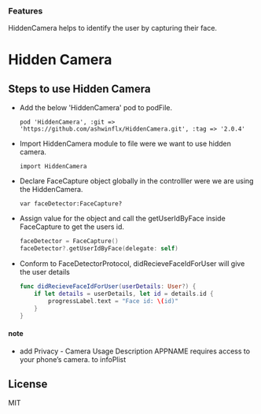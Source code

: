 ### Features

HiddenCamera helps to identify the user by capturing their face.

# Hidden Camera

## Steps to use Hidden Camera

* Add the below 'HiddenCamera' pod to podFile.

    `pod 'HiddenCamera', :git => 'https://github.com/ashwinflx/HiddenCamera.git', :tag => '2.0.4'`

* Import HiddenCamera module to file were we want to use hidden camera.

    `import HiddenCamera`
    
* Declare FaceCapture object globally in the controlller were we are using the HiddenCamera.

    `var faceDetector:FaceCapture?`
    
* Assign value for the object and call the getUserIdByFace inside FaceCapture to get the users id.

    ```Swift
    faceDetector = FaceCapture()
    faceDetector?.getUserIdByFace(delegate: self)
    ```
* Conform to FaceDetectorProtocol,  didRecieveFaceIdForUser will give the user details

    ```Swift
    func didRecieveFaceIdForUser(userDetails: User?) {
        if let details = userDetails, let id = details.id {
            progressLabel.text = "Face id: \(id)"
        }
    }
    ```
 
 #### note
- add <key>Privacy - Camera Usage Description</key>
<string>APPNAME requires access to your phone’s camera.</string> to infoPlist

License
----

MIT
